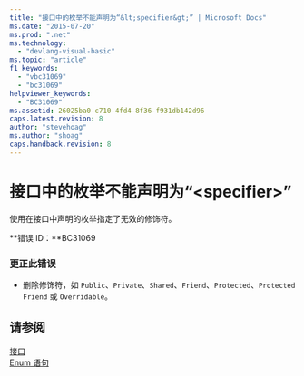 ```yaml
---
title: "接口中的枚举不能声明为“&lt;specifier&gt;” | Microsoft Docs"
ms.date: "2015-07-20"
ms.prod: ".net"
ms.technology: 
  - "devlang-visual-basic"
ms.topic: "article"
f1_keywords: 
  - "vbc31069"
  - "bc31069"
helpviewer_keywords: 
  - "BC31069"
ms.assetid: 26025ba0-c710-4fd4-8f36-f931db142d96
caps.latest.revision: 8
author: "stevehoag"
ms.author: "shoag"
caps.handback.revision: 8
---
```

# 接口中的枚举不能声明为“&lt;specifier&gt;”
使用在接口中声明的枚举指定了无效的修饰符。  
  
 **错误 ID：**BC31069  
  
### 更正此错误  
  
-   删除修饰符，如 `Public`、`Private`、`Shared`、`Friend`、`Protected`、`Protected Friend` 或 `Overridable`。  
  
## 请参阅  
 [接口](../../visual-basic/programming-guide/language-features/interfaces/index.md)   
 [Enum 语句](../../visual-basic/language-reference/statements/enum-statement.md)